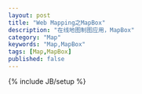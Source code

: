 ```yaml
---
layout: post
title: "Web Mapping之MapBox"
description: "在线地图制图应用，MapBox"
category: "Map"
keywords: "Map,MapBox"
tags: [Map,MapBox]
published: false
---
```

{% include JB/setup %}

